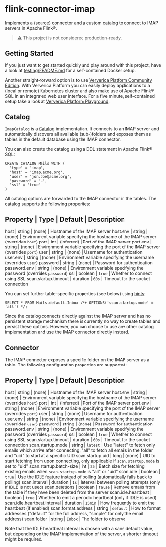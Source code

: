 # flink-connector-imap

Implements a (source) connector and a custom catalog to connect to IMAP servers in Apache Flink®.

> :warning: This project is not considered production-ready.

## Getting Started

If you just want to get started quickly and play around with this project, have a look at
[testing/README.md](https://github.com/Airblader/flink-connector-imap/blob/master/testing/README.md)
for a self-contained Docker setup.

Another straight-forward option is to use 
[Ververica Platform Community Edition](https://www.ververica.com/getting-started). With Ververica
Platform you can easily deploy applications to a (local or remote) Kubernetes cluster and also
make use of Apache Flink® SQL in an integrated web user interface. For a five minute, self-contained
setup take a look at [Ververica Platform Playground](https://github.com/ververica/ververica-platform-playground).

## Catalog

`ImapCatalog` is a [Catalog](https://ci.apache.org/projects/flink/flink-docs-stable/dev/table/catalogs.html)
implementation. It connects to an IMAP server and automatically discovers all available (sub-)folders
and exposes them as tables in the default database using the IMAP connector.

You can also create the catalog using a DDL statement in Apache Flink® SQL:

```
CREATE CATALOG Mails WITH (
  'type' = 'imap',
  'host' = 'imap.acme.org',
  'user' = 'jon.doe@acme.org',
  'password' = '…',
  'ssl' = 'true'
)
```

All catalog options are forwarded to the IMAP connector in the tables. The catalog supports the
following properties:

Property | Type | Default | Description
---------------------------------------
host | string | (none) | Hostname of the IMAP server
host.env | string | (none) | Environment variable specifying the hostname of the IMAP server (overrides `host`)
port | int | (inferred) | Port of the IMAP server 
port.env | string | (none) | Environment variable specifying the port of the IMAP server (overrides `port`)
user | string | (none) | Username for authentication
user.env | string | (none) | Environment variable specifying the username (overrides `user`)
password | string | (none) | Password for authentication
password.env | string | (none) | Environment variable specifying the password (overrides `password`)
ssl | boolean | `true` | Whether to connect using SSL
scan.startup.timeout | duration | `60s` | Timeout for the socket connection 

You can set further table-specific properties (see below) using 
[hints](https://ci.apache.org/projects/flink/flink-docs-stable/dev/table/sql/hints.html):

```
SELECT * FROM Mails.default.Inbox /*+ OPTIONS('scan.startup.mode' = 'all') */;
```

Since the catalog connects directly against the IMAP server and has no persistent storage mechanism
there is currently no way to create tables and persist these options. However, you can choose to
use any other catalog implementation and use the IMAP connector directly instead.

## Connector

The IMAP connector exposes a specific folder on the IMAP server as a table. The following configuration
properties are supported:

Property | Type | Default | Description
---------------------------------------
host | string | (none) | Hostname of the IMAP server
host.env | string | (none) | Environment variable specifying the hostname of the IMAP server (overrides `host`)
port | int | (inferred) | Port of the IMAP server
port.env | string | (none) | Environment variable specifying the port of the IMAP server (overrides `port`)
user | string | (none) | Username for authentication
user.env | string | (none) | Environment variable specifying the username (overrides `user`)
password | string | (none) | Password for authentication
password.env | string | (none) | Environment variable specifying the password (overrides `password`)
ssl | boolean | `true` | Whether to connect using SSL
scan.startup.timeout | duration | `60s` | Timeout for the socket connection
scan.startup.mode | string | `latest` | Use "latest" to fetch only emails which arrive after connecting, "all" to fetch all emails in the folder and "uid" to start at a specific UID
scan.startup.uid | long | (none) | UID to start fetching from upon connecting, only applicable if `scan.startup.mode` is set to "uid"
scan.startup.batch-size | int | `25` | Batch size for fetching existing emails when `scan.startup.mode` is "all" or "uid"
scan.idle | boolean | `true` | Use the IDLE feature instead of polling (automatically falls back to polling)
scan.interval | duration | `1s` | Interval between polling attempts (only if IDLE is not used)
scan.deletions | boolean | `false` | Remove emails from the table if they have been deleted from the server
scan.idle.heartbeat | boolean | `true` | Whether to emit a periodic heartbeat (only if IDLE is used)
scan.idle.heartbeat.interval | duration | `15min` | How frequently to emit the heartbeat (if enabled)
scan.format.address | string | `default` | How to format addresses ("default" for the full address, "simple" for only the email address)
scan.folder | string | `Inbox` | The folder to observe

Note that the IDLE heartbeat interval is chosen with a sane default value, but depending on the IMAP
implementation of the server, a shorter timeout might be required.
